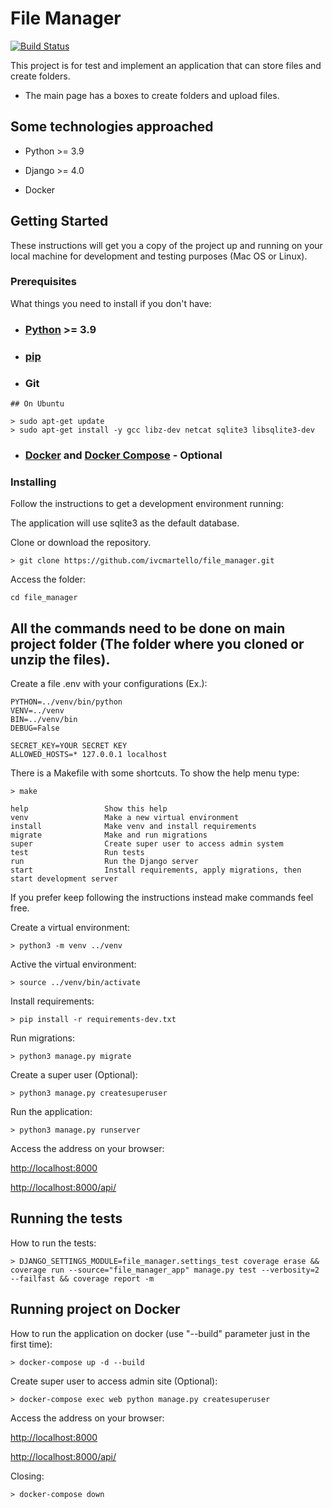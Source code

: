 # File Manager

[![Build Status](https://app.travis-ci.com/ivcmartello/file_manager.svg?branch=main)](https://app.travis-ci.com/ivcmartello/file_manager)

This project is for test and implement an application that can store files and create folders.

- The main page has a boxes to create folders and upload files.

## Some technologies approached

- Python >= 3.9

- Django >= 4.0

- Docker

## Getting Started

These instructions will get you a copy of the project up and running on your local machine for development and testing purposes (Mac OS or Linux).

### Prerequisites

What things you need to install if you don't have:

- ### [Python](https://github.com/pyenv/pyenv) >= 3.9

- ### [pip](https://pip.pypa.io/en/stable/installing/)

- ### Git

```
## On Ubuntu

> sudo apt-get update
> sudo apt-get install -y gcc libz-dev netcat sqlite3 libsqlite3-dev
```

- ### [Docker](https://docs.docker.com/get-docker/) and [Docker Compose](https://docs.docker.com/compose/install/) - Optional

### Installing

Follow the instructions to get a development environment running:

The application will use sqlite3 as the default database.

Clone or download the repository.

```
> git clone https://github.com/ivcmartello/file_manager.git
```

Access the folder:

```
cd file_manager
```

## **All the commands need to be done on main project folder (The folder where you cloned or unzip the files).**

Create a file .env with your configurations (Ex.):

```
PYTHON=../venv/bin/python
VENV=../venv
BIN=../venv/bin
DEBUG=False

SECRET_KEY=YOUR SECRET KEY
ALLOWED_HOSTS=* 127.0.0.1 localhost
```

There is a Makefile with some shortcuts. To show the help menu type:

```
> make
```

```
help                 Show this help
venv                 Make a new virtual environment
install              Make venv and install requirements
migrate              Make and run migrations
super                Create super user to access admin system
test                 Run tests
run                  Run the Django server
start                Install requirements, apply migrations, then start development server
```

If you prefer keep following the instructions instead make commands feel free.

Create a virtual environment:

```
> python3 -m venv ../venv
```

Active the virtual environment:

```
> source ../venv/bin/activate
```

Install requirements:

```
> pip install -r requirements-dev.txt
```

Run migrations:

```
> python3 manage.py migrate
```

Create a super user (Optional):

```
> python3 manage.py createsuperuser
```

Run the application:

```
> python3 manage.py runserver
```

Access the address on your browser:

<http://localhost:8000>

<http://localhost:8000/api/>

## Running the tests

How to run the tests:

```
> DJANGO_SETTINGS_MODULE=file_manager.settings_test coverage erase && coverage run --source="file_manager_app" manage.py test --verbosity=2 --failfast && coverage report -m
```

## Running project on Docker

How to run the application on docker (use "--build" parameter just in the first time):

```
> docker-compose up -d --build
```

Create super user to access admin site (Optional):

```
> docker-compose exec web python manage.py createsuperuser
```

Access the address on your browser:

<http://localhost:8000>

<http://localhost:8000/api/>

Closing:

```
> docker-compose down
```